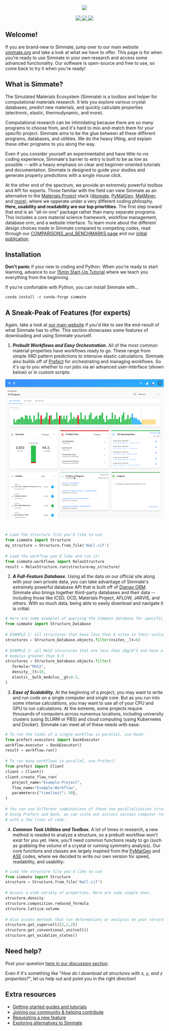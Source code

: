 <!-- This displays the Simmate Logo -->
<p align="center" href=https://simmate.org>
   <img src="https://github.com/jacksund/simmate/blob/main/logo/simmate.svg?raw=true" width="700" style="max-width: 700px;">
</p>

<!-- This displays the dynamic badges -->
<p align="center">
<!-- Conda-forge OS support -->
<a href=https://anaconda.org/conda-forge/pymatgen>
    <img src="https://img.shields.io/conda/pn/conda-forge/pymatgen">
</a>
<!-- Github Checks -->
<a href=https://pypi.python.org/pypi/pymatgen/>
    <img src="https://img.shields.io/github/checks-status/materialsproject/pymatgen/master">
</a>
<!-- Github Code Coverage -->
<a href=https://pypi.python.org/pypi/pymatgen/>
    <img src="https://img.shields.io/coveralls/github/materialsproject/pymatgen">
</a>
</p>

<!-- 
I use html format above to center the objects. Otherwise I could simple markdown like this:
![Simmate Logo](https://github.com/jacksund/simmate/blob/main/logo/simmate.svg?raw=true)
Read here for info on markdown, badges, and more:
[Github-flavored Markdown](https://guides.github.com/features/mastering-markdown/)
[Shields Badges](https://shields.io/)
-->

## Welcome!

If you are brand-new to Simmate, jump over to our main website [simmate.org](simmate.org) and take a look at what we have to offer. This page is for when you're ready to use Simmate in your own research and access some advanced functionality. Our software is open-source and free to use, so come back to try it when you're ready! 


## What is Simmate?

The Simulated Materials Ecosystem (Simmate) is a toolbox and helper for computational materials research. It lets you explore various crystal databases, predict new materials, and quickly calculate properties (electronic, elastic, thermodynamic, and more).

Computational research can be intimidating because there are so many programs to choose from, and it's hard to mix-and-match them for your specific project. Simmate aims to be the glue between all these different programs, databases, and utilities. We do the heavy lifting, and explain these other programs to you along the way. 

Even if you consider yourself an experimentalist and have little-to-no coding experience, Simmate's barrier to entry is built to be as low as possible -- with a heavy emphasis on clear and beginner-oriented tutorials and documentation. Simmate is designed to guide your studies and generate property predictions with a single mouse click.

At the other end of the spectrum, we provide an extremely powerful toolbox and API for experts. Those familiar with the field can view Simmate as an alternative to the [Materials Project](https://materialsproject.org/) stack ([Atomate](https://github.com/hackingmaterials/atomate), [PyMatGen](https://github.com/materialsproject/pymatgen), [MatMiner](https://github.com/hackingmaterials/matminer), and [more](https://matsci.org/)), where we opperate under a very different coding philosphy. **Here, usability and readability are our top priortities.** The first step toward that end is an "all-in-one" package rather than many separate programs. This includes a core material science framework, workflow management, database orm, and a website interface. To learn more about the different design choices made in Simmate compared to competing codes, read through our [COMPARISONS_and_BENCHMARKS page]() and our [initial publication]().

## Installation

**Don't panic** if your new to coding and Python. When you're ready to start learning, advance to our [15min Start-Up Tutorial]() where we teach you everything from the beginning.

If you're confortable with Python, you can install Simmate with...
```
conda install -c conda-forge simmate
```


## A Sneak-Peak of Features (for experts)

Again, take a look at [our main website](simmate.org) if you'd like to see the end-result of what Simmate has to offer. This section showcases some features of downloading and using Simmate yourself.

1. _**Prebuilt Workflows and Easy Orchestration.**_ All of the most common material properties have workflows ready to go. These range from simple XRD pattern predictions to intensive elastic calculations. Simmate also builds off of [Prefect](https://github.com/PrefectHQ/prefect) for orchestrating and managing workflows. So it's up to you whether to run jobs via an advanced user-interface (shown below) or in custom scripts:

<!-- This is an image of the Prefect UI -->
<p align="center" style="margin-bottom:40px;">
<img src="https://raw.githubusercontent.com/PrefectHQ/prefect/master/docs/.vuepress/public/orchestration/ui/dashboard-overview2.png"  height=440 style="max-height: 440px;">
</p>

```python
# Load the structure file you'd like to use
from simmate import Structure
my_structure = Structure.from_file('NaCl.cif')

# Load the workflow you'd like and run it!
from simmate.workflows import RelaxStructure
result = RelaxStructure.run(structure=my_structure)
```

2. _**A Full-Feature Database.**_ Using all the data on our official site along with your own private data, you can take advantage of Simmate's extremely powerful database API that is built off of [Django ORM](https://github.com/django/django). Simmate also brings together third-party databases and their data -- including those like ICSD, OCD, Materials Project, AFLOW, JARVIS, and others. With so much data, being able to easily download and navigate it is critial:

```python
# Here are some examples of querying the Simmate database for specific structures
from simmate import Structure_Database

# EXAMPLE 1: all structures that have less than 6 sites in their unitcell
structures = Structure_Database.objects.filter(nsites__lt=6)

# EXAMPLE 2: all MoS2 structures that are less than 10g/A^3 and have a bulk
# modulus greater than 0.5
structures = Structure_Database.objects.filter(
   formula="MoS2",
   density__lt=10,
   elastic__bulk_modulus__gt=0.5,
)
```

3. _**Ease of Scalability.**_ At the beginning of a project, you may want to write and run code on a single computer and single core. But as you run into some intense calculations, you may want to use all of your CPU and GPU to run calculations. At the extreme, some projects require thousands of computers across numerous locations, including university clusters (using SLURM or PBS) and cloud computing (using Kubernetes and Docker). Simmate can meet all of these needs with ease:

```python
# To run the tasks of a single workflow in parallel, use Dask!
from prefect.executors import DaskExecutor
workflow.executor = DaskExecutor()
result = workflow.run()

# To run many workflows in parallel, use Prefect!
from prefect import Client
client = Client()
client.create_flow_run(
   project_name="Example-Project",
   flow_name="Example-Workflow",
   parameters={"timelimit": 50},
)

# You can use different combinations of these two parallelization strategies as well!
# Using Prefect and Dask, we can scale out accross various computer resources 
# with a few lines of code.
```

4. _**Common Task Utilities and Toolbox.**_ A lot of times in research, a new method is needed to analyze a structure, so a prebuilt workflow won't exist for you yet. Here, you'll need common functions ready to go (such as grabbing the volume of a crystal or running symmetry analysis). Our core functions and classes are largely inspired from the [PyMatGen](https://github.com/materialsproject/pymatgen) and [ASE](https://gitlab.com/ase/ase) codes, where we decided to write our own version for speed, readability, and usability:
```python
# Load the structure file you'd like to use
from simmate import Structure
structure = Structure.from_file('NaCl.cif')

# Access a wide variety of properties. Here are some simple ones.
structure.density
structure.composition.reduced_formula
structure.lattice.volume

# Also access methods that run deformations or analysis on your structure.
structure.get_supercell([2,2,2])
structure.get_conventional_unitcell()
structure.get_oxidation_states()
```

## Need help?

Post your question [here in our discussion section](). 

Even if it's something like "_How do I download all structures with x, y, and z properties?_", let us help out and point you in the right direction!

## Extra resources

- [Getting-started guides and tutorials]()
- [Joining our community & helping contribute]()
- [Requesting a new feature]()
- [Exploring alternatives to Simmate]()
